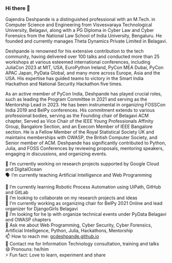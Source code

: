 ### Hi there 👋

Gajendra Deshpande is a distinguished professional with an M.Tech. in Computer Science and Engineering from Visvesvaraya Technological University, Belagavi, along with a PG Diploma in Cyber Law and Cyber Forensics from the National Law School of India University, Bengaluru. He founded and currently manages Theta Dynamics Private Limited in Belagavi.

Deshpande is renowned for his extensive contribution to the tech community, having delivered over 100 talks and conducted more than 25 workshops at various esteemed international conferences, including JuliaCon 2023 at MIT, USA, EuroPython Ireland, PyCon MEA Dubai, PyCon APAC Japan, PyData Global, and many more across Europe, Asia and the USA. His expertise has guided teams to victory in the Smart India Hackathon and National Security Hackathon five times.

As an active member of PyCon India, Deshpande has played crucial roles, such as leading the Program Committee in 2021 and serving as the Mentorship Lead in 2023. He has been instrumental in organizing FOSSCon India 2019 and BelPy conferences. His commitment extends to various professional bodies, serving as the Founding chair of Belagavi ACM chapter, Served as  Vice Chair of the IEEE Young Professionals Affinity Group, Bangalore Section, and an Execom Member of IEEE Bangalore section. He is a Fellow Member of the Royal Statistical Society UK and maintains memberships with OWASP, the British Computer Society, and Senior member of ACM. Deshpande has significantly contributed to Python, Julia, and FOSS Conferences by reviewing proposals, mentoring speakers, engaging in discussions, and organizing events.


🔭 I’m currently working on research projects supported by Google Cloud and DigitalOcean\
:speaking_head: I’m currently teaching Artificial Intelligence and Web Programming

🌱 I’m currently learning Robotic Process Automation using UiPath, GitHub and GitLab\
👯 I’m looking to collaborate on my research projects and ideas\
:rainbow: I'm currently working as organizing chair for BelPy 2021 Online and lead organizer for DjangoGirls Belagavi\
🤔 I’m looking for he
lp with organize technical events under PyData Belagavi and OWASP chapters\
💬 Ask me about Web Programming, Cyber Security, Cyber Forensics, Artificial Intelligence, Python, Julia, Hackathons, Mentorship  \
📫 How to reach me: [gcdeshpande.github.io](https://gcdeshpande.github.io)\
:email: Contact me for Information Technology consultation, training and talks\
😄 Pronouns: he/him\
⚡ Fun fact: Love to learn, experiment and share
